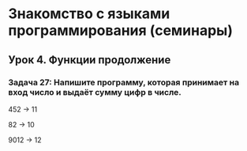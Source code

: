 # Знакомство с языками программирования (семинары)

## Урок 4. Функции продолжение

### **Задача 27:** Напишите программу, которая принимает на вход число и выдаёт сумму цифр в числе. ###
452 -> 11

82 -> 10

9012 -> 12

